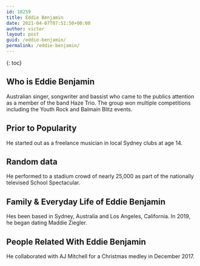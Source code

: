 ```yaml
---
id: 10259
title: Eddie Benjamin
date: 2021-04-07T07:51:50+00:00
author: victor
layout: post
guid: /eddie-benjamin/
permalink: /eddie-benjamin/
---
```



{: toc}


## Who is Eddie Benjamin



Australian singer, songwriter and bassist who came to the publics attention as a member of the band Haze Trio. The group won multiple competitions including the Youth Rock and Balmain Blitz events. 

                
                
                
## Prior to Popularity



He started out as a freelance musician in local Sydney clubs at age 14.

                
                
                
## Random data



He performed to a stadium crowd of nearly 25,000 as part of the nationally televised School Spectacular.

                
                
                
## Family & Everyday Life of Eddie Benjamin



Hes been based in Sydney, Australia and Los Angeles, California. In 2019, he began dating Maddie Ziegler. 

                
                
                
## People Related With Eddie Benjamin



He collaborated with AJ Mitchell for a Christmas medley in December 2017.

                
              
            
          
          
          